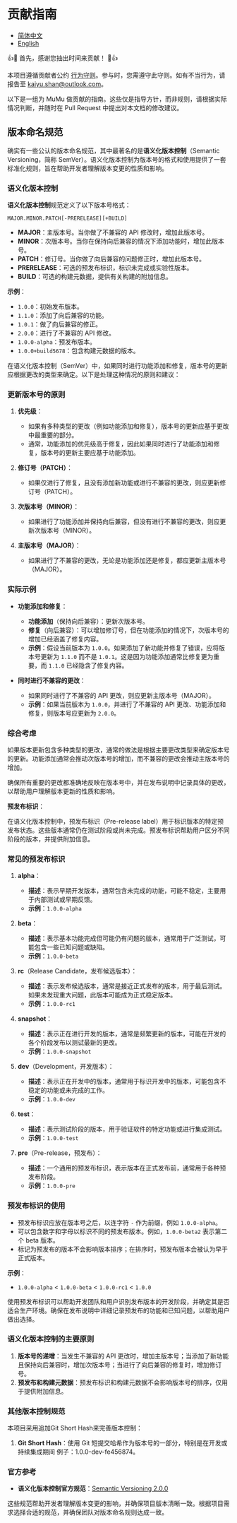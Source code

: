 # 贡献指南

- [简体中文](CONTRIBUTING.zh_CN.md)
- [English](../CONTRIBUTING.md)

👍🎉 首先，感谢您抽出时间来贡献！ 🎉👍

本项目遵循贡献者公约 [行为守则](../CODE_OF_CONDUCT.md)。参与时，您需遵守此守则。如有不当行为，请报告至
kaiyu.shan@outlook.com。

以下是一组为 MuMu 做贡献的指南。这些仅是指导方针，而非规则，请根据实际情况判断，并随时在 Pull Request
中提出对本文档的修改建议。

## 版本命名规范

确实有一些公认的版本命名规范，其中最著名的是**语义化版本控制**（Semantic Versioning，简称
SemVer）。语义化版本控制为版本号的格式和使用提供了一套标准化规则，旨在帮助开发者理解版本变更的性质和影响。

### 语义化版本控制

**语义化版本控制**规范定义了以下版本号格式：

```
MAJOR.MINOR.PATCH[-PRERELEASE][+BUILD]
```

- **MAJOR**：主版本号。当你做了不兼容的 API 修改时，增加此版本号。
- **MINOR**：次版本号。当你在保持向后兼容的情况下添加功能时，增加此版本号。
- **PATCH**：修订号。当你做了向后兼容的问题修正时，增加此版本号。
- **PRERELEASE**：可选的预发布标识，标识未完成或实验性版本。
- **BUILD**：可选的构建元数据，提供有关构建的附加信息。

**示例**：

- `1.0.0`：初始发布版本。
- `1.1.0`：添加了向后兼容的功能。
- `1.0.1`：做了向后兼容的修正。
- `2.0.0`：进行了不兼容的 API 修改。
- `1.0.0-alpha`：预发布版本。
- `1.0.0+build5678`：包含构建元数据的版本。

在语义化版本控制（SemVer）中，如果同时进行功能添加和修复，版本号的更新应根据更改的类型来确定。以下是处理这种情况的原则和建议：

### 更新版本号的原则

1. **优先级**：
    - 如果有多种类型的更改（例如功能添加和修复），版本号的更新应基于更改中最重要的部分。
    - 通常，功能添加的优先级高于修复，因此如果同时进行了功能添加和修复，版本号的更新主要应基于功能添加。

2. **修订号（PATCH）**：
    - 如果仅进行了修复，且没有添加新功能或进行不兼容的更改，则应更新修订号（PATCH）。

3. **次版本号（MINOR）**：
    - 如果进行了功能添加并保持向后兼容，但没有进行不兼容的更改，则应更新次版本号（MINOR）。

4. **主版本号（MAJOR）**：
    - 如果进行了不兼容的更改，无论是功能添加还是修复，都应更新主版本号（MAJOR）。

### 实际示例

- **功能添加和修复**：
    - **功能添加**（保持向后兼容）：更新次版本号。
    - **修复**（向后兼容）：可以增加修订号，但在功能添加的情况下，次版本号的增加已经涵盖了修复内容。
    - **示例**：假设当前版本为 `1.0.0`。如果添加了新功能并修复了错误，应将版本号更新为 `1.1.0` 而不是
      `1.0.1`。这是因为功能添加通常比修复更为重要，而 `1.1.0` 已经隐含了修复内容。

- **同时进行不兼容的更改**：
    - 如果同时进行了不兼容的 API 更改，则应更新主版本号（MAJOR）。
    - **示例**：如果当前版本为 `1.0.0`，并进行了不兼容的 API 更改、功能添加和修复，则版本号应更新为
      `2.0.0`。

### 综合考虑

如果版本更新包含多种类型的更改，通常的做法是根据主要更改类型来确定版本号的更新。功能添加通常会推动次版本号的增加，而不兼容的更改会推动主版本号的增加。

确保所有重要的更改都准确地反映在版本号中，并在发布说明中记录具体的更改，以帮助用户理解版本更新的性质和影响。

**预发布标识**：

在语义化版本控制中，预发布标识（Pre-release
label）用于标识版本的特定预发布状态。这些版本通常仍在测试阶段或尚未完成。预发布标识帮助用户区分不同阶段的版本，并提供附加信息。

### 常见的预发布标识

1. **alpha**：
    - **描述**：表示早期开发版本，通常包含未完成的功能，可能不稳定，主要用于内部测试或早期反馈。
    - **示例**：`1.0.0-alpha`

2. **beta**：
    - **描述**：表示基本功能完成但可能仍有问题的版本，通常用于广泛测试，可能包含一些已知问题或缺陷。
    - **示例**：`1.0.0-beta`

3. **rc**（Release Candidate，发布候选版本）：
    - **描述**：表示发布候选版本，通常是接近正式发布的版本，用于最后测试。如果未发现重大问题，此版本可能成为正式稳定版本。
    - **示例**：`1.0.0-rc1`

4. **snapshot**：
    - **描述**：表示正在进行开发的版本，通常是频繁更新的版本，可能在开发的各个阶段发布以测试最新的更改。
    - **示例**：`1.0.0-snapshot`

5. **dev**（Development，开发版本）：
    - **描述**：表示正在开发中的版本，通常用于标识开发中的版本，可能包含不稳定的功能或未完成的工作。
    - **示例**：`1.0.0-dev`

6. **test**：
    - **描述**：表示测试阶段的版本，用于验证软件的特定功能或进行集成测试。
    - **示例**：`1.0.0-test`

7. **pre**（Pre-release，预发布）：
    - **描述**：一个通用的预发布标识，表示版本在正式发布前，通常用于各种预发布阶段。
    - **示例**：`1.0.0-pre`

### 预发布标识的使用

- 预发布标识应放在版本号之后，以连字符 `-` 作为前缀，例如 `1.0.0-alpha`。
- 可以包含数字和字母以标识不同的预发布版本。例如，`1.0.0-beta2` 表示第二个 beta 版本。
- 标记为预发布的版本不会影响版本排序；在排序时，预发布版本会被认为早于正式版本。

**示例**：

- `1.0.0-alpha` < `1.0.0-beta` < `1.0.0-rc1` < `1.0.0`

使用预发布标识可以帮助开发团队和用户识别发布版本的开发阶段，并确定其是否适合生产环境。确保在发布说明中详细记录预发布的功能和已知问题，以帮助用户做出选择。

### 语义化版本控制的主要原则

1. **版本号的递增**：当发生不兼容的 API 更改时，增加主版本号；当添加了新功能且保持向后兼容时，增加次版本号；当进行了向后兼容的修复时，增加修订号。
2. **预发布和构建元数据**：预发布标识和构建元数据不会影响版本号的排序，仅用于提供附加信息。

### 其他版本控制规范

本项目采用追加Git Short Hash来完善版本控制：

1. **Git Short Hash**：使用 Git 短提交哈希作为版本号的一部分，特别是在开发或持续集成期间
   例子：1.0.0-dev-fe456874。

### 官方参考

- **语义化版本控制官方规范**：[Semantic Versioning 2.0.0](https://semver.org/)

这些规范帮助开发者理解版本变更的影响，并确保项目版本清晰一致。根据项目需求选择合适的规范，并确保团队对版本命名规则达成一致。
